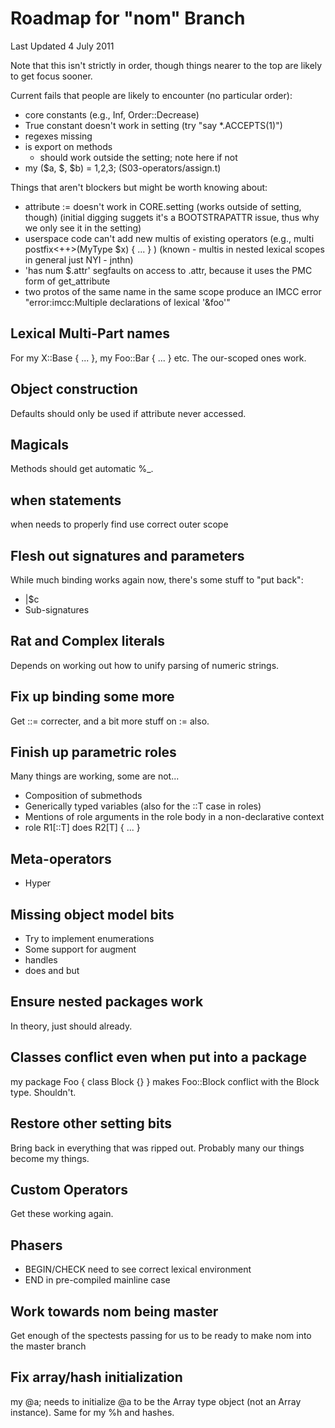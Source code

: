 # Roadmap for "nom" Branch

Last Updated 4 July 2011

Note that this isn't strictly in order, though things nearer to the top
are likely to get focus sooner.

Current fails that people are likely to encounter (no particular order):
* core constants (e.g., Inf, Order::Decrease)
* True constant doesn't work in setting (try "say *.ACCEPTS(1)")
* regexes missing
* is export on methods
    - should work outside the setting; note here if not
* my ($a, $, $b) = 1,2,3;  (S03-operators/assign.t)

Things that aren't blockers but might be worth knowing about:
* attribute := doesn't work in CORE.setting (works outside of setting, though)
  (initial digging suggets it's a BOOTSTRAPATTR issue, thus why we only see it
  in the setting)
* userspace code can't add new multis of existing operators 
  (e.g., multi postfix<++>(MyType $x) { ... } )
  (known - multis in nested lexical scopes in general just NYI - jnthn)
* 'has num $.attr' segfaults on access to .attr, because it uses the PMC form
  of get_attribute
* two protos of the same name in the same scope produce an IMCC error
  "error:imcc:Multiple declarations of lexical '&foo'"

## Lexical Multi-Part names
For my X::Base { ... }, my Foo::Bar { ... } etc. The our-scoped ones work.

## Object construction
Defaults should only be used if attribute never accessed.

## Magicals
Methods should get automatic %_.

## when statements
when needs to properly find use correct outer scope

## Flesh out signatures and parameters
While much binding works again now, there's some stuff to "put back":
* |$c
* Sub-signatures

## Rat and Complex literals
Depends on working out how to unify parsing of numeric strings.

## Fix up binding some more
Get ::= correcter, and a bit more stuff on := also.

## Finish up parametric roles
Many things are working, some are not...
* Composition of submethods
* Generically typed variables (also for the ::T case in roles)
* Mentions of role arguments in the role body in a non-declarative context
* role R1[::T] does R2[T] { ... }

## Meta-operators
* Hyper

## Missing object model bits
* Try to implement enumerations
* Some support for augment
* handles
* does and but

## Ensure nested packages work
In theory, just should already.

## Classes conflict even when put into a package
my package Foo { class Block {} } makes Foo::Block conflict with the
Block type. Shouldn't.

## Restore other setting bits
Bring back in everything that was ripped out. Probably many our things
become my things.

## Custom Operators
Get these working again.

## Phasers
* BEGIN/CHECK need to see correct lexical environment
* END in pre-compiled mainline case

## Work towards nom being master
Get enough of the spectests passing for us to be ready to make nom into
the master branch

## Fix array/hash initialization
my @a;  needs to initialize @a to be the Array type object (not an Array instance).
Same for my %h and hashes.
